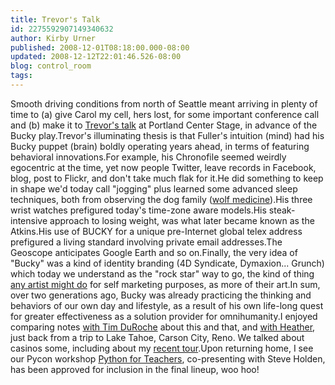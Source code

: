 ```yaml
---
title: Trevor's Talk
id: 2275592907149340632
author: Kirby Urner
published: 2008-12-01T08:18:00.000-08:00
updated: 2008-12-12T22:01:46.526-08:00
blog: control_room
tags: 
---
```


Smooth driving conditions from north of Seattle meant arriving in plenty of time to (a) give Carol my cell, hers lost, for some important conference call and (b) make it to [Trevor's talk](http://synchronofile.com/) at Portland Center Stage, in advance of the Bucky play.Trevor's illuminating thesis is that Fuller's intuition (mind) had his Bucky puppet (brain) boldly operating years ahead, in terms of featuring behavioral innovations.For example, his Chronofile seemed weirdly egocentric at the time, yet now people Twitter, leave records in Facebook, blog, post to Flickr, and don't take much flak for it.He did something to keep in shape we'd today call "jogging" plus learned some advanced sleep techniques, both from observing the dog family ([wolf medicine](http://worldgame.blogspot.com/2005/12/wolf-medicine.html)).His three wrist watches prefigured today's time-zone aware models.His steak-intensive approach to losing weight, was what later became known as the Atkins.His use of BUCKY for a unique pre-Internet global telex address prefigured a living standard involving private email addresses.The Geoscope anticipates Google Earth and so on.Finally, the very idea of "Bucky" was a kind of identity branding (4D Syndicate, Dymaxion... Grunch) which today we understand as the "rock star" way to go, the kind of thing [any artist might do](http://controlroom.blogspot.com/2008/06/identity-management.html) for self marketing purposes, as more of their art.In sum, over two generations ago, Bucky was already practicing the thinking and behaviors of our own day and lifestyle, as a result of his own life-long quest for greater effectiveness as a solution provider for omnihumanity.I enjoyed comparing notes [with Tim DuRoche](http://mybizmo.blogspot.com/2008/11/town-meeting.html) about this and that, and [with Heather](http://worldgame.blogspot.com/2008/11/ieee-presentation.html), just back from a trip to Lake Tahoe, Carson City, Reno.  We talked about casinos some, including about my [recent tour](http://worldgame.blogspot.com/2008/11/touring-facilities-2.html).Upon returning home, I see our Pycon workshop [Python for Teachers](http://mathforum.org/kb/thread.jspa?threadID=1863073&tstart=0), co-presenting with Steve Holden, has been approved for inclusion in the final lineup, woo hoo!